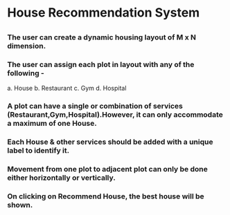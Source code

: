 # House Recommendation System
##
### The user can create a dynamic housing layout of M x N dimension.
### The user can assign each plot in layout with any of the following -
a. House
b. Restaurant
c. Gym
d. Hospital

### A plot can have a single or combination of services (Restaurant,Gym,Hospital).However, it can only accommodate a maximum of one House.
### Each House & other services should be added with a unique label to identify it.
### Movement from one plot to adjacent plot can only be done either horizontally or vertically.
### On clicking on Recommend House, the best house will be shown.

